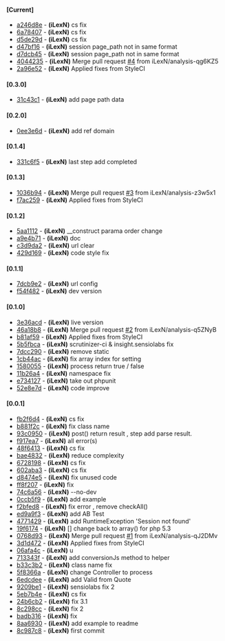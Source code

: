 #### [Current]
 * [a246d8e](../../commit/a246d8e) - __(iLexN)__ cs fix
 * [6a78407](../../commit/6a78407) - __(iLexN)__ cs fix
 * [d5de29d](../../commit/d5de29d) - __(iLexN)__ cs fix
 * [d47bf16](../../commit/d47bf16) - __(iLexN)__ session page_path not in same format
 * [d7dcb45](../../commit/d7dcb45) - __(iLexN)__ session page_path not in same format
 * [4044235](../../commit/4044235) - __(iLexN)__ Merge pull request  [#4](../../issues/4) from iLexN/analysis-qg6KZ5
 * [2a96e52](../../commit/2a96e52) - __(iLexN)__ Applied fixes from StyleCI

#### [0.3.0]
 * [31c43c1](../../commit/31c43c1) - __(iLexN)__ add page path data

#### [0.2.0]
 * [0ee3e6d](../../commit/0ee3e6d) - __(iLexN)__ add ref domain

#### [0.1.4]
 * [331c6f5](../../commit/331c6f5) - __(iLexN)__ last step add completed

#### [0.1.3]
 * [1036b94](../../commit/1036b94) - __(iLexN)__ Merge pull request  [#3](../../issues/3) from iLexN/analysis-z3w5x1
 * [f7ac259](../../commit/f7ac259) - __(iLexN)__ Applied fixes from StyleCI

#### [0.1.2]
 * [5aa1112](../../commit/5aa1112) - __(iLexN)__ __construct parama order change
 * [a9e4b71](../../commit/a9e4b71) - __(iLexN)__ doc
 * [c3d9da2](../../commit/c3d9da2) - __(iLexN)__ url clear
 * [429d169](../../commit/429d169) - __(iLexN)__ code style fix

#### [0.1.1]
 * [7dcb9e2](../../commit/7dcb9e2) - __(iLexN)__ url config
 * [f54f482](../../commit/f54f482) - __(iLexN)__ dev version

#### [0.1.0]
 * [3e36acd](../../commit/3e36acd) - __(iLexN)__ live version
 * [46a18b8](../../commit/46a18b8) - __(iLexN)__ Merge pull request  [#2](../../issues/2) from iLexN/analysis-q5ZNyB
 * [b81af59](../../commit/b81af59) - __(iLexN)__ Applied fixes from StyleCI
 * [5b5fbca](../../commit/5b5fbca) - __(iLexN)__ scrutinizer-ci & insight.sensiolabs fix
 * [7dcc290](../../commit/7dcc290) - __(iLexN)__ remove static
 * [1cb44ac](../../commit/1cb44ac) - __(iLexN)__ fix array index for setting
 * [1580055](../../commit/1580055) - __(iLexN)__ process return true / false
 * [11b26a4](../../commit/11b26a4) - __(iLexN)__ namespace fix
 * [e734127](../../commit/e734127) - __(iLexN)__ take out phpunit
 * [52e8e7d](../../commit/52e8e7d) - __(iLexN)__ code improve

#### [0.0.1]
 * [fb2f6d4](../../commit/fb2f6d4) - __(iLexN)__ cs fix
 * [b881f2c](../../commit/b881f2c) - __(iLexN)__ fix class name
 * [93c0950](../../commit/93c0950) - __(iLexN)__ post() return result , step add parse result.
 * [f917ea7](../../commit/f917ea7) - __(iLexN)__ all error(s)
 * [48f6413](../../commit/48f6413) - __(iLexN)__ cs fix
 * [bae4832](../../commit/bae4832) - __(iLexN)__ reduce complexity
 * [6728198](../../commit/6728198) - __(iLexN)__ cs fix
 * [602aba3](../../commit/602aba3) - __(iLexN)__ cs fix
 * [d8474e5](../../commit/d8474e5) - __(iLexN)__ fix unused code
 * [ff8f207](../../commit/ff8f207) - __(iLexN)__ fix
 * [74c6a56](../../commit/74c6a56) - __(iLexN)__ --no-dev
 * [0ccb5f9](../../commit/0ccb5f9) - __(iLexN)__ add example
 * [f2bfed8](../../commit/f2bfed8) - __(iLexN)__ fix error , remove checkAll()
 * [ed9a9f3](../../commit/ed9a9f3) - __(iLexN)__ add AB Test
 * [4771429](../../commit/4771429) - __(iLexN)__ add RuntimeException 'Session not found'
 * [19f6174](../../commit/19f6174) - __(iLexN)__ [] change back to array() for php 5.3
 * [0768d93](../../commit/0768d93) - __(iLexN)__ Merge pull request  [#1](../../issues/1) from iLexN/analysis-qJ2DMv
 * [3d1d472](../../commit/3d1d472) - __(iLexN)__ Applied fixes from StyleCI
 * [06afa4c](../../commit/06afa4c) - __(iLexN)__ u
 * [713343f](../../commit/713343f) - __(iLexN)__ add conversionJs method to helper
 * [b33c3b2](../../commit/b33c3b2) - __(iLexN)__ class name fix
 * [5f8366a](../../commit/5f8366a) - __(iLexN)__ change Controller to process
 * [6edcdee](../../commit/6edcdee) - __(iLexN)__ add Valid from Quote
 * [9209be1](../../commit/9209be1) - __(iLexN)__ sensiolabs fix 2
 * [5eb7b4e](../../commit/5eb7b4e) - __(iLexN)__ cs fix
 * [24b6cb2](../../commit/24b6cb2) - __(iLexN)__ fix 3.1
 * [8c298cc](../../commit/8c298cc) - __(iLexN)__ fix 2
 * [badb316](../../commit/badb316) - __(iLexN)__ fix
 * [8aa6930](../../commit/8aa6930) - __(iLexN)__ add example to readme
 * [8c987c8](../../commit/8c987c8) - __(iLexN)__ first commit

